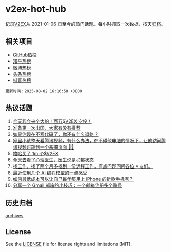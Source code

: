 # v2ex-hot-hub

 记录[V2EX](https://www.v2ex.com/)从 2021-01-06 日至今的热门话题。每小时抓取一次数据，按天[归档](archives)。
 
 ## 相关项目

- [GitHub热榜](https://github.com/lonnyzhang423/github-hot-hub)
- [知乎热榜](https://github.com/lonnyzhang423/zhihu-hot-hub)
- [微博热榜](https://github.com/lonnyzhang423/weibo-hot-hub)
- [头条热榜](https://github.com/lonnyzhang423/toutiao-hot-hub)
- [抖音热榜](https://github.com/lonnyzhang423/douyin-hot-hub)


 `更新时间：2025-08-02 16:16:58 +0800`

## 热议话题

1. [今天我会来个大的！百万$V2EX 空投！](https://www.v2ex.com/t/1149444)
1. [准备第一次出国，大家有没有推荐](https://www.v2ex.com/t/1149432)
1. [如果你现在不写代码了，你还有什么退路？](https://www.v2ex.com/t/1149335)
1. [家里小孩整天看腾讯视频，有什么办法，在不碰他电脑的情况下，让他访问腾讯视频时跳到一个恶搞页面 😤😤](https://www.v2ex.com/t/1149373)
1. [梭哈买了 1m 个$V2EX](https://www.v2ex.com/t/1149420)
1. [今天去看了心理医生，医生说是抑郁状态](https://www.v2ex.com/t/1149372)
1. [找工作，找了两个月多找到一份远程工作，有点问题问问各位 v 友们。](https://www.v2ex.com/t/1149452)
1. [最近使用几个 AI 编程模型的一点感受](https://www.v2ex.com/t/1149334)
1. [如何最低成本可以让自己每年都用上 iPhone 的新款手机呢？](https://www.v2ex.com/t/1149359)
1. [分享一个 Gmail 邮箱的小技巧：一个邮箱注册多个账号](https://www.v2ex.com/t/1149337)

## 历史归档

[archives](archives)

## License

See the [LICENSE](LICENSE) file for license rights and limitations (MIT).
